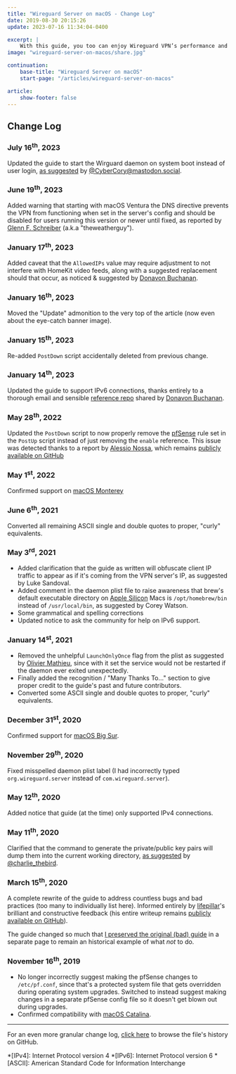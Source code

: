 ```yaml
---
title: "Wireguard Server on macOS - Change Log"
date: 2019-08-30 20:15:26
update: 2023-07-16 11:34:04-0400

excerpt: |
    With this guide, you too can enjoy Wireguard VPN’s performance and security on macOS.
image: "wireguard-server-on-macos/share.jpg"

continuation:
    base-title: "Wireguard Server on macOS"
    start-page: "/articles/wireguard-server-on-macos"

article:
    show-footer: false
---
```


## Change Log

### July 16<sup>th</sup>, 2023

Updated the guide to start the Wirguard daemon on system boot instead of user login, [as suggested](https://mastodon.social/@CyberCory/110668229010278552) by [@CyberCory@mastodon.social](https://mastodon.social/@CyberCory).

### June 19<sup>th</sup>, 2023

Added warning that starting with macOS Ventura the DNS directive prevents the VPN from functioning when set in the server's config and should be disabled for users running this version or newer until fixed, as reported by [Glenn F. Schreiber](https://theweatherguy.net/blog/blog-faq/) (a.k.a "theweatherguy").

### January 17<sup>th</sup>, 2023

Added caveat that the `AllowedIPs` value may require adjustment to not interfere with HomeKit video feeds, along with a suggested replacement should that occur, as noticed & suggested by [Donavon Buchanan](https://github.com/dbuchanandev).

### January 16<sup>th</sup>, 2023

Moved the "Update" admonition to the very top of the article (now even about the eye-catch banner image).

### January 15<sup>th</sup>, 2023

Re-added `PostDown` script accidentally deleted from previous change.

### January 14<sup>th</sup>, 2023

Updated the guide to support IPv6 connections, thanks entirely to a thorough email and sensible [reference repo](https://github.com/dbuchanandev/WireGuard-macOS-IPv6) shared by [Donavon Buchanan](https://github.com/dbuchanandev).

### May 28<sup>th</sup>, 2022

Updated the `PostDown` script to now properly remove the [pfSense](https://www.pfsense.org) rule set in the `PostUp` script instead of just removing the `enable` reference. This issue was detected thanks to a report by [Alessio Nossa](https://github.com/alessionossa), which remains [publicly available on GitHub](https://github.com/barrowclift/barrowclift.github.io/issues/1#issuecomment-1133563862)

### May 1<sup>st</sup>, 2022

Confirmed support on [macOS Monterey](https://www.apple.com/newsroom/2021/10/macos-monterey-is-now-available/)

### June 6<sup>th</sup>, 2021

Converted all remaining ASCII single and double quotes to proper, "curly" equivalents.

### May 3<sup>rd</sup>, 2021

* Added clarification that the guide as written will obfuscate client IP traffic to appear as if it's coming from the VPN server's IP, as suggested by Luke Sandoval.
* Added comment in the daemon plist file to raise awareness that brew's default executable directory on [Apple Silicon](https://en.wikipedia.org/wiki/Apple_silicon) Macs is `/opt/homebrew/bin` instead of `/usr/local/bin`, as suggested by Corey Watson.
* Some grammatical and spelling corrections
* Updated notice to ask the community for help on IPv6 support.

### January 14<sup>st</sup>, 2021

* Removed the unhelpful `LaunchOnlyOnce` flag from the plist as suggested by [Olivier Mathieu](https://twitter.com/oma_sct), since with it set the service would not be restarted if the daemon ever exited unexpectedly.
* Finally added the recognition / "Many Thanks To..." section to give proper credit to the guide's past and future contributors.
* Converted some ASCII single and double quotes to proper, "curly" equivalents.

### December 31<sup>st</sup>, 2020

Confirmed support for [macOS Big Sur](https://www.apple.com/newsroom/2020/11/macos-big-sur-is-here/).

### November 29<sup>th</sup>, 2020

Fixed misspelled daemon plist label (I had incorrectly typed `org.wireguard.server` instead of `com.wireguard.server`).

### May 12<sup>th</sup>, 2020

Added notice that guide (at the time) only supported IPv4 connections.

### May 11<sup>th</sup>, 2020

Clarified that the command to generate the private/public key pairs will dump them into the current working directory, [as suggested](https://twitter.com/charlie_thebird/status/1255894000533413889) by [@charlie_thebird](https://twitter.com/charlie_thebird).

### March 15<sup>th</sup>, 2020

A complete rewrite of the guide to address countless bugs and bad practices (too many to individually list here). Informed entirely by [lifepillar](https://lifepillar.me)'s brilliant and constructive feedback (his entire writeup remains [publicly available on GitHub](https://github.com/barrowclift/barrowclift.github.io/issues/1)).

The guide changed so much that [I preserved the original (bad) guide](/obsolete/wireguard-server-on-macos) in a separate page to remain an historical example of what *not* to do.

### November 16<sup>th</sup>, 2019

* No longer incorrectly suggest making the pfSense changes to `/etc/pf.conf`, since that's a protected system file that gets overridden during operating system upgrades. Switched to instead suggest making changes in a separate pfSense config file so it doesn't get blown out during upgrades.
* Confirmed compatibility with [macOS Catalina](https://www.apple.com/newsroom/2019/10/macos-catalina-is-available-today/).

-----

For an even more granular change log, [click here](https://github.com/barrowclift/barrowclift.github.io/commits/master/_posts/2019-08-30-wireguard-server-on-macos.markdown) to browse the file's history on GitHub.

*[IPv4]: Internet Protocol version 4
*[IPv6]: Internet Protocol version 6
*[ASCII]: American Standard Code for Information Interchange